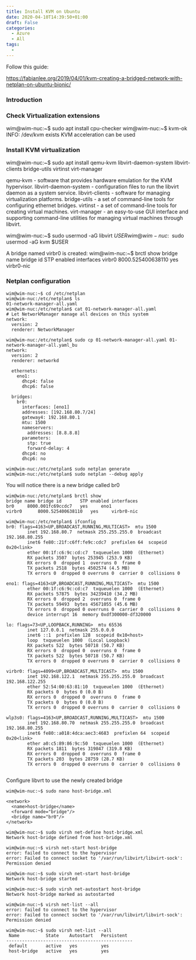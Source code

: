```yaml
---
title: Install KVM on Ubuntu
date: 2020-04-10T14:39:50+01:00
draft: False
categories:
  - Azure
  - All
tags:
  - 
---
```


Follow this guide: 

https://fabianlee.org/2019/04/01/kvm-creating-a-bridged-network-with-netplan-on-ubuntu-bionic/

### Introduction



### Check Virtualization extensions

wim@wim-nuc:~$ sudo apt install cpu-checker
wim@wim-nuc:~$ kvm-ok
INFO: /dev/kvm exists
KVM acceleration can be used



### Install KVM virtualization
wim@wim-nuc:~$ sudo apt install qemu-kvm libvirt-daemon-system libvirt-clients bridge-utils virtinst virt-manager

qemu-kvm - software that provides hardware emulation for the KVM hypervisor.
libvirt-daemon-system - configuration files to run the libvirt daemon as a system service.
libvirt-clients - software for managing virtualization platforms.
bridge-utils - a set of command-line tools for configuring ethernet bridges.
virtinst - a set of command-line tools for creating virtual machines.
virt-manager - an easy-to-use GUI interface and supporting command-line utilities for managing virtual machines through libvirt.

wim@wim-nuc:~$ sudo usermod -aG libvirt $USER
wim@wim-nuc:~$ sudo usermod -aG kvm $USER

A bridge named virbr0 is created:
wim@wim-nuc:~$ brctl show
bridge name	bridge id		STP enabled	interfaces
virbr0		8000.525400638110	yes		virbr0-nic

### Netplan configuration

```
wim@wim-nuc:~$ cd /etc/netplan
wim@wim-nuc:/etc/netplan$ ls
01-network-manager-all.yaml
wim@wim-nuc:/etc/netplan$ cat 01-network-manager-all.yaml 
# Let NetworkManager manage all devices on this system
network:
  version: 2
  renderer: NetworkManager

wim@wim-nuc:/etc/netplan$ sudo cp 01-network-manager-all.yaml 01-network-manager-all.yaml_bu
network:
  version: 2
  renderer: networkd

  ethernets:
    eno1:
      dhcp4: false 
      dhcp6: false 

  bridges:
    br0:
      interfaces: [eno1]
      addresses: [192.168.80.7/24]
      gateway4: 192.168.80.1
      mtu: 1500
      nameservers:
        addresses: [8.8.8.8]
      parameters:
        stp: true
        forward-delay: 4
      dhcp4: no
      dhcp6: no

wim@wim-nuc:/etc/netplan$ sudo netplan generate
wim@wim-nuc:/etc/netplan$ sudo netplan --debug apply
```

You will notice there is a new bridge called br0

```
wim@wim-nuc:/etc/netplan$ brctl show
bridge name	bridge id		STP enabled	interfaces
br0		8000.001fc69ccdc7	yes		eno1
virbr0		8000.525400638110	yes		virbr0-nic

wim@wim-nuc:/etc/netplan$ ifconfig
br0: flags=4163<UP,BROADCAST,RUNNING,MULTICAST>  mtu 1500
        inet 192.168.80.7  netmask 255.255.255.0  broadcast 192.168.80.255
        inet6 fe80::21f:c6ff:fe9c:cdc7  prefixlen 64  scopeid 0x20<link>
        ether 00:1f:c6:9c:cd:c7  txqueuelen 1000  (Ethernet)
        RX packets 3507  bytes 253945 (253.9 KB)
        RX errors 0  dropped 1  overruns 0  frame 0
        TX packets 2518  bytes 4502574 (4.5 MB)
        TX errors 0  dropped 0 overruns 0  carrier 0  collisions 0

eno1: flags=4163<UP,BROADCAST,RUNNING,MULTICAST>  mtu 1500
        ether 00:1f:c6:9c:cd:c7  txqueuelen 1000  (Ethernet)
        RX packets 57875  bytes 34239410 (34.2 MB)
        RX errors 0  dropped 2  overruns 0  frame 0
        TX packets 59493  bytes 45671055 (45.6 MB)
        TX errors 0  dropped 0 overruns 0  carrier 0  collisions 0
        device interrupt 16  memory 0xdf300000-df320000  

lo: flags=73<UP,LOOPBACK,RUNNING>  mtu 65536
        inet 127.0.0.1  netmask 255.0.0.0
        inet6 ::1  prefixlen 128  scopeid 0x10<host>
        loop  txqueuelen 1000  (Local Loopback)
        RX packets 522  bytes 50718 (50.7 KB)
        RX errors 0  dropped 0  overruns 0  frame 0
        TX packets 522  bytes 50718 (50.7 KB)
        TX errors 0  dropped 0 overruns 0  carrier 0  collisions 0

virbr0: flags=4099<UP,BROADCAST,MULTICAST>  mtu 1500
        inet 192.168.122.1  netmask 255.255.255.0  broadcast 192.168.122.255
        ether 52:54:00:63:81:10  txqueuelen 1000  (Ethernet)
        RX packets 0  bytes 0 (0.0 B)
        RX errors 0  dropped 0  overruns 0  frame 0
        TX packets 0  bytes 0 (0.0 B)
        TX errors 0  dropped 0 overruns 0  carrier 0  collisions 0

wlp3s0: flags=4163<UP,BROADCAST,RUNNING,MULTICAST>  mtu 1500
        inet 192.168.80.70  netmask 255.255.255.0  broadcast 192.168.80.255
        inet6 fe80::a018:4dca:aec3:4683  prefixlen 64  scopeid 0x20<link>
        ether a0:c5:89:86:9c:50  txqueuelen 1000  (Ethernet)
        RX packets 1811  bytes 319847 (319.8 KB)
        RX errors 0  dropped 0  overruns 0  frame 0
        TX packets 203  bytes 28759 (28.7 KB)
        TX errors 0  dropped 0 overruns 0  carrier 0  collisions 0


```

Configure libvrt to use the newly created bridge

```
wim@wim-nuc:~$ sudo nano host-bridge.xml

<network>
  <name>host-bridge</name>
  <forward mode="bridge"/>
  <bridge name="br0"/>
</network>

wim@wim-nuc:~$ sudo virsh net-define host-bridge.xml
Network host-bridge defined from host-bridge.xml

wim@wim-nuc:~$ virsh net-start host-bridge
error: failed to connect to the hypervisor
error: Failed to connect socket to '/var/run/libvirt/libvirt-sock': Permission denied

wim@wim-nuc:~$ sudo virsh net-start host-bridge
Network host-bridge started

wim@wim-nuc:~$ sudo virsh net-autostart host-bridge
Network host-bridge marked as autostarted

wim@wim-nuc:~$ virsh net-list --all
error: failed to connect to the hypervisor
error: Failed to connect socket to '/var/run/libvirt/libvirt-sock': Permission denied

wim@wim-nuc:~$ sudo virsh net-list --all
 Name          State    Autostart   Persistent
------------------------------------------------
 default       active   yes         yes
 host-bridge   active   yes         yes

```
